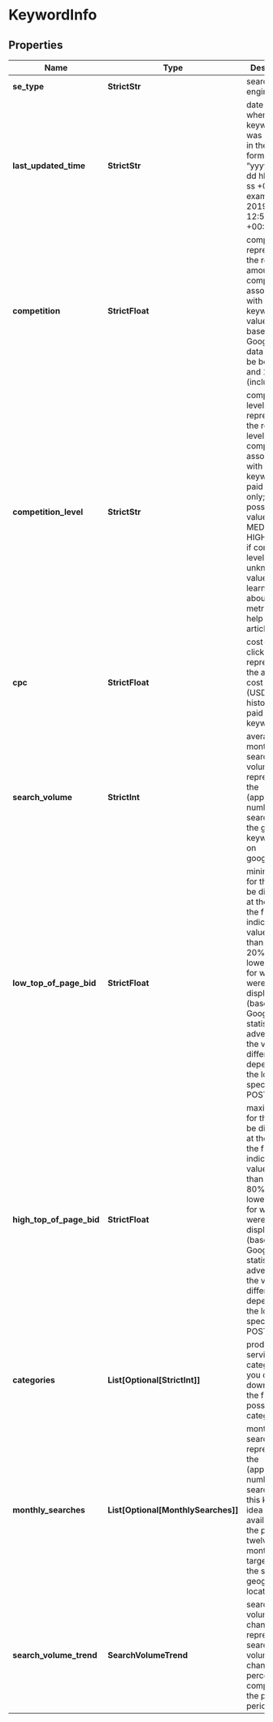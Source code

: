 # KeywordInfo


## Properties

| Name | Type | Description | Notes |
|------------ | ------------- | ------------- | -------------|
**se_type** | **StrictStr** | search engine type |[optional]|
**last_updated_time** | **StrictStr** | date and time when keyword data was updated<br>in the UTC format: “yyyy-mm-dd hh-mm-ss +00:00”<br>example:<br>2019-11-15 12:57:46 +00:00 |[optional]|
**competition** | **StrictFloat** | competition<br>represents the relative amount of competition associated with the given keyword. This value is based on Google Ads data and can be between 0 and 1 (inclusive) |[optional]|
**competition_level** | **StrictStr** | competition level<br>represents the relative level of competition associated with the given keyword in paid SERP only;<br>possible values: LOW, MEDIUM, HIGH<br>if competition level is unknown, the value is null;<br>learn more about the metric in this help center article |[optional]|
**cpc** | **StrictFloat** | cost-per-click<br>represents the average cost per click (USD) historically paid for the keyword |[optional]|
**search_volume** | **StrictInt** | average monthly search volume rate<br>represents the (approximate) number of searches for the given keyword idea on google.com |[optional]|
**low_top_of_page_bid** | **StrictFloat** | minimum bid for the ad to be displayed at the top of the first page<br>indicates the value greater than about 20% of the lowest bids for which ads were displayed (based on Google Ads statistics for advertisers)<br>the value may differ depending on the location specified in a POST request |[optional]|
**high_top_of_page_bid** | **StrictFloat** | maximum bid for the ad to be displayed at the top of the first page<br>indicates the value greater than about 80% of the lowest bids for which ads were displayed (based on Google Ads statistics for advertisers)<br>the value may differ depending on the location specified in a POST request |[optional]|
**categories** | **List[Optional[StrictInt]]** | product and service categories<br>you can download the full list of possible categories |[optional]|
**monthly_searches** | **List[Optional[MonthlySearches]]** | monthly searches<br>represents the (approximate) number of searches on this keyword idea (as available for the past twelve months), targeted to the specified geographic locations |[optional]|
**search_volume_trend** | **SearchVolumeTrend** | search volume trend changes<br>represents search volume change in percent compared to the previous period |[optional]|